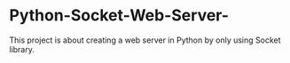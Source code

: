 # Python-Socket-Web-Server-
This project is about creating a web server in Python by only using Socket library.
